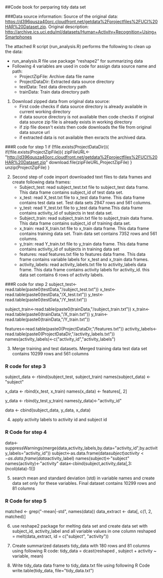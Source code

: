 ##Code book for perparing tidy data set

###Data source information:
Source of the original data: https://d396qusza40orc.cloudfront.net/getdata%2Fprojectfiles%2FUCI%20HAR%20Dataset.zip. 
Original description: http://archive.ics.uci.edu/ml/datasets/Human+Activity+Recognition+Using+Smartphones


The attached R script (run_analysis.R) performs the following to clean up the data:

* run_analysis.R file use package "reshape2" for summarizing data
* Following 4 variables are used in code for assign data source name and path:
	* ProjectZipFile: Archive data file name
	* ProjectDataDir: Extracted data source directory
	* testData: Test data directory path
	* trainData: Train data directory path
	
1. Download zipped data from original data source:
	* First code checks if data source directory is already available in current working directory
	* if data source directory is not available then code checks if original data source zip file is already exists in working directory
	* if zip file doesn't exists then code downloads the file from original data source url
	* if extracted data is not available then exracts the archived data.

###R code for step 1
if (!file.exists(ProjectDataDir)){
  if(!file.exists(ProjectZipFile)){
    zipFileURL<-"http://d396qusza40orc.cloudfront.net/getdata%2Fprojectfiles%2FUCI%20HAR%20Dataset.zip"
    download.file(zipFileURL,ProjectZipFile)
  }
  unzip(ProjectZipFile)
}
	
2. Second step of code import downloaded text files to data frames and create following data frames:
	* Subject_test: read subject_test.txt file to subject_test data frame. This data frame contains subject_id of test data set.
	* x_test: read X_test.txt file to x_test data frame. This data frame contains test data set. Test data sets 2947 rows and 561 columns.
	* y_test: read Y_test.txt file to y_test data frame.This data frame contains activity_id of subjects in test data set.
	* Subject_train: read subject_train.txt file to subject_train data frame. This data frame contains subject_id of training data set.
	* x_train: read X_train.txt file to x_train data frame. This data frame contains training data set. Train data set contains 7352 rows and 561 columns.
	* y_train: read Y_train.txt file to y_train data frame. This data frame contains activity_id of subjects in training data set
	* features: read features.txt file to features data frame. This data frame contains variable labels for x_test and x_train data frames.
	* activity_labels: read activity_labels.txt file to activity_labels data frame. This data frame contains activity labels for activity_id. this data set contains 6 rows of activity labels.

###R code for step 2
subject_test<-read.table(paste0(testData,"/subject_test.txt"))
x_test<-read.table(paste0(testData,"/X_test.txt"))
y_test<-read.table(paste0(testData,"/Y_test.txt"))

subject_train<-read.table(paste0(trainData,"/subject_train.txt"))
x_train<-read.table(paste0(trainData,"/X_train.txt"))
y_train<-read.table(paste0(trainData,"/Y_train.txt"))

features<-read.table(paste0(ProjectDataDir,"/features.txt"))
activity_labels<-read.table(paste0(ProjectDataDir,"/activity_labels.txt"))
names(activity_labels)<-c("activity_id","activity_labels")


3. Merge training and test datasets. Merged training data test data set contains 10299 rows and 561 columns

### R code for step 3
subject_data <- rbind(subject_test, subject_train)
names(subject_data) <- "subject"

x_data <- rbind(x_test, x_train)
names(x_data) <- features[, 2]

y_data <- rbind(y_test,y_train)
names(y_data)<-"activity_id"

data <- cbind(subject_data, y_data, x_data)

4. apply activity labels to activity id and subject id

### R Code for step 4
data<-suppressWarnings(merge(data,activity_labels,by.data="activity_id",by.activity_labels="activity_id"))
subject<-as.data.frame(data$subject)
activity<-as.data.frame(data$activity_label)
names(subject)<-"subject"
names(activity)<-"activity"
data<-cbind(subject,activity,data[,3:(ncol(data)-1)])
 
5. search mean and standard deviation (std) in variable names and create data set only for these variables. Final dataset contains 10299 rows and 81 columns

### R Code for step 5
matched <- grep("-mean|-std", names(data))
data_extract <- data[, c(1, 2, matched)]

6. use reshape2 package for melting data set and create data set with subject_id, activity_label and all variable values in one column
reshaped = melt(data_extract, id = c("subject", "activity"))

7. Create summarized datasets tidy_data with 180 rows and 81 columns using following R code:
tidy_data = dcast(reshaped , subject + activity ~ variable, mean)

8. Write tidy_data data frame to tidy_data.txt file using following R Code
write.table(tidy_data, file="tidy_data.txt")

